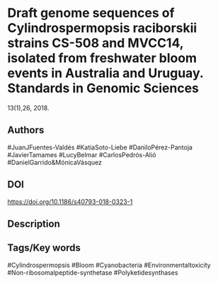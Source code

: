 # Draft genome sequences of Cylindrospermopsis raciborskii strains CS-508 and MVCC14, isolated from freshwater bloom events in Australia and Uruguay. Standards in Genomic Sciences
13(1),26, 2018.
## Authors
#JuanJFuentes-Valdés #KatiaSoto-Liebe #DaniloPérez-Pantoja #JavierTamames #LucyBelmar #CarlosPedrós-Alió #DanielGarrido&MónicaVásquez 
## DOI
 https://doi.org/10.1186/s40793-018-0323-1
## Description

## Tags/Key words
#Cylindrospermopsis #Bloom #Cyanobacteria #Environmentaltoxicity #Non-ribosomalpeptide-synthetase #Polyketidesynthases 
